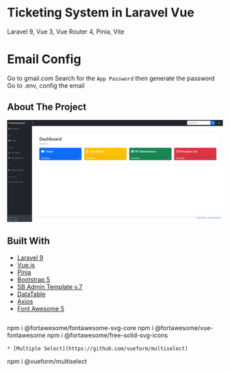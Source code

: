 # Ticketing System in Laravel Vue

Laravel 9, Vue 3, Vue Router 4, Pinia, Vite


# Email Config
Go to gmail.com
Search for the `App Password` then generate the password
Go to .env, config the email

<!-- ABOUT THE PROJECT -->
## About The Project
![](https://github.com/MigsGit/VueTicketingSystem/blob/main/resources/content/vue-ticketing.png)
<!-- PREVIEW -->

<!-- ## PREVIEW
![](https://github.com/MigsGit/VueTicketingSystem/blob/main/resources/content/vue-ticketing.gif) -->

## Built With

* [Laravel 9](https://laravel.com/docs/9.x/readme)
* [Vue.js](https://vuejs.org/)
* [Pinia](https://pinia.vuejs.org/)
* [Bootstrap 5](https://startbootstrap.com/template/sb-admin)
* [SB Admin Template v.7](https://www.npmjs.com/package/startbootstrap-sb-admin/v/7.0.6)
* [DataTable](https://datatables.net/manual/vue)
* [Axios](https://github.com/axios/axios)
* [Font Awesome 5](https://fontawesome.com/)

```

```
npm i @fortawesome/fontawesome-svg-core
npm i @fortawesome/vue-fontawesome
npm i @fortawesome/free-solid-svg-icons
```
* [Multiple Select](https://github.com/vueform/multiselect)
```
npm i @vueform/multiselect

```
